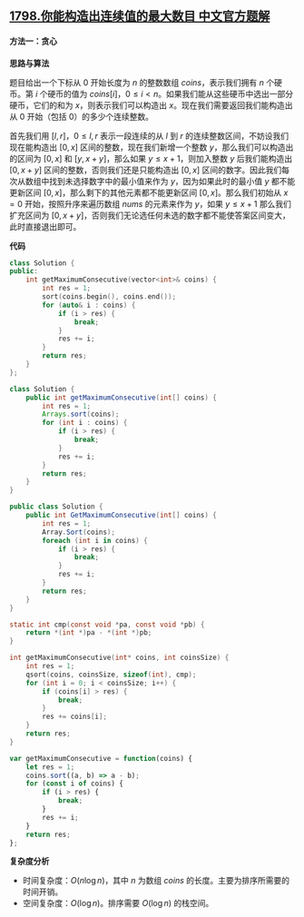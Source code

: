 ## [1798.你能构造出连续值的最大数目 中文官方题解](https://leetcode.cn/problems/maximum-number-of-consecutive-values-you-can-make/solutions/100000/ni-neng-gou-zao-chu-lian-xu-zhi-de-zui-d-wci4)

#### 方法一：贪心

**思路与算法**

题目给出一个下标从 $0$ 开始长度为 $n$ 的整数数组 $\textit{coins}$，表示我们拥有 $n$ 个硬币。第 $i$ 个硬币的值为 $\textit{coins}[i]$，$0 \le i < n$。如果我们能从这些硬币中选出一部分硬币，它们的和为 $x$，则表示我们可以构造出 $x$。现在我们需要返回我们能构造出从 $0$ 开始（包括 $0$）的多少个连续整数。

首先我们用 $[l, r]$，$0 \le l, r$ 表示一段连续的从 $l$ 到 $r$ 的连续整数区间，不妨设我们现在能构造出 $[0, x]$ 区间的整数，现在我们新增一个整数 $y$，那么我们可以构造出的区间为 $[0,x]$ 和 $[y, x + y]$，那么如果 $y \le x + 1$，则加入整数 $y$ 后我们能构造出 $[0, x + y]$ 区间的整数，否则我们还是只能构造出 $[0, x]$ 区间的数字。因此我们每次从数组中找到未选择数字中的最小值来作为 $y$，因为如果此时的最小值 $y$ 都不能更新区间 $[0, x]$，那么剩下的其他元素都不能更新区间 $[0, x]$。那么我们初始从 $x = 0$ 开始，按照升序来遍历数组 $\textit{nums}$ 的元素来作为 $y$，如果 $y \le x + 1$ 那么我们扩充区间为 $[0, x + y]$，否则我们无论选任何未选的数字都不能使答案区间变大，此时直接退出即可。

**代码**

```C++ [sol1-C++]
class Solution {
public:
    int getMaximumConsecutive(vector<int>& coins) {
        int res = 1;
        sort(coins.begin(), coins.end());
        for (auto& i : coins) {
            if (i > res) {
                break;
            }
            res += i;
        }
        return res;
    }
};
```

```Java [sol1-Java]
class Solution {
    public int getMaximumConsecutive(int[] coins) {
        int res = 1;
        Arrays.sort(coins);
        for (int i : coins) {
            if (i > res) {
                break;
            }
            res += i;
        }
        return res;
    }
}
```

```C# [sol1-C#]
public class Solution {
    public int GetMaximumConsecutive(int[] coins) {
        int res = 1;
        Array.Sort(coins);
        foreach (int i in coins) {
            if (i > res) {
                break;
            }
            res += i;
        }
        return res;
    }
}
```

```C [sol1-C]
static int cmp(const void *pa, const void *pb) {
    return *(int *)pa - *(int *)pb;
}

int getMaximumConsecutive(int* coins, int coinsSize) {
    int res = 1;
    qsort(coins, coinsSize, sizeof(int), cmp);
    for (int i = 0; i < coinsSize; i++) {
        if (coins[i] > res) {
            break;
        }
        res += coins[i];
    }
    return res;
}
```

```JavaScript [sol1-JavaScript]
var getMaximumConsecutive = function(coins) {
    let res = 1;
    coins.sort((a, b) => a - b);
    for (const i of coins) {
        if (i > res) {
            break;
        }
        res += i;
    }
    return res;
};
```

**复杂度分析**

- 时间复杂度：$O(n \log n)$，其中 $n$ 为数组 $\textit{coins}$ 的长度。主要为排序所需要的时间开销。
- 空间复杂度：$O(\log n)$。排序需要 $O(\log n)$ 的栈空间。